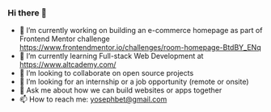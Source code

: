 ### Hi there 👋

- 🔭 I’m currently working on building an e-commerce homepage as part of Frontend Mentor challenge https://www.frontendmentor.io/challenges/room-homepage-BtdBY_ENq
- 🌱 I’m currently learning Full-stack Web Development at https://www.altcademy.com/ 
- 👯 I’m looking to collaborate on open source projects
- 🤔 I’m looking for an internship or a job opportunity (remote or onsite)
- 💬 Ask me about how we can build websites or apps together
- 📫 How to reach me: yosephbet@gmail.com 
